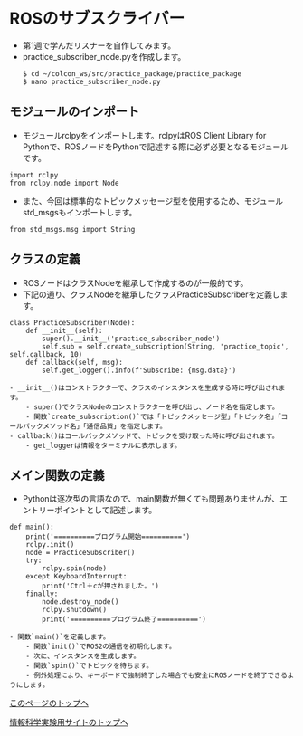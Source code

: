 # ROSのサブスクライバー
- 第1週で学んだリスナーを自作してみます。
- practice_subscriber_node.pyを作成します。
    ```
    $ cd ~/colcon_ws/src/practice_package/practice_package
    $ nano practice_subscriber_node.py
    ```

## モジュールのインポート
- モジュールrclpyをインポートします。rclpyはROS Client Library for Pythonで、ROSノードをPythonで記述する際に必ず必要となるモジュールです。
```
import rclpy
from rclpy.node import Node
```
- また、今回は標準的なトピックメッセージ型を使用するため、モジュールstd_msgsもインポートします。
```
from std_msgs.msg import String
```

## クラスの定義
- ROSノードはクラスNodeを継承して作成するのが一般的です。
- 下記の通り、クラスNodeを継承したクラスPracticeSubscriberを定義します。
```
class PracticeSubscriber(Node):
    def __init__(self):
        super().__init__('practice_subscriber_node')
        self.sub = self.create_subscription(String, 'practice_topic', self.callback, 10)
    def callback(self, msg):
        self.get_logger().info(f'Subscribe: {msg.data}')
```
    - __init__()はコンストラクターで、クラスのインスタンスを生成する時に呼び出されます。
        - super()でクラスNodeのコンストラクターを呼び出し、ノード名を指定します。
        - 関数`create_subscription()`では「トピックメッセージ型」「トピック名」「コールバックメソッド名」「通信品質」を指定します。
    - callback()はコールバックメソッドで、トピックを受け取った時に呼び出されます。
        - get_loggerは情報をターミナルに表示します。

## メイン関数の定義
- Pythonは逐次型の言語なので、main関数が無くても問題ありませんが、エントリーポイントとして記述します。
```
def main():
    print('==========プログラム開始==========')
    rclpy.init()
    node = PracticeSubscriber()
    try:
        rclpy.spin(node)
    except KeyboardInterrupt:
        print('Ctrl＋cが押されました。')
    finally:
        node.destroy_node()
        rclpy.shutdown()
        print('==========プログラム終了==========')
```
    - 関数`main()`を定義します。
        - 関数`init()`でROS2の通信を初期化します。
        - 次に、インスタンスを生成します。
        - 関数`spin()`でトピックを待ちます。
        - 例外処理により、キーボードで強制終了した場合でも安全にROSノードを終了できるようにします。

[このページのトップへ](#)

[情報科学実験用サイトのトップへ](https://stl-apu.github.io/laboratory_experiments/)

